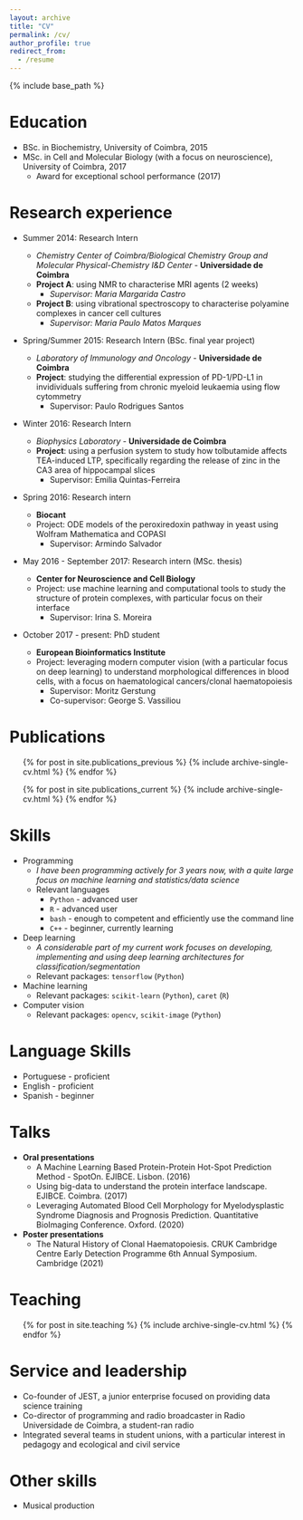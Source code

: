 ```yaml
---
layout: archive
title: "CV"
permalink: /cv/
author_profile: true
redirect_from:
  - /resume
---
```


{% include base_path %}

Education
======
* BSc. in Biochemistry, University of Coimbra, 2015
* MSc. in Cell and Molecular Biology (with a focus on neuroscience), University of Coimbra, 2017
  * Award for exceptional school performance (2017)
  
Research experience
======
* Summer 2014: Research Intern 
  * *Chemistry Center of Coimbra/Biological Chemistry Group and Molecular Physical-Chemistry I&D Center* - **Universidade de Coimbra**
  * **Project A**: using NMR to characterise MRI agents (2 weeks)
    * *Supervisor: Maria Margarida Castro*
  * **Project B**: using vibrational spectroscopy to characterise polyamine complexes in cancer cell cultures
    * *Supervisor: Maria Paulo Matos Marques*

* Spring/Summer 2015: Research Intern (BSc. final year project)
  * *Laboratory of Immunology and Oncology* - **Universidade de Coimbra**
  * **Project**: studying the differential expression of PD-1/PD-L1 in invidividuals suffering from chronic myeloid leukaemia using flow cytommetry
    * Supervisor: Paulo Rodrigues Santos

* Winter 2016: Research Intern
  * *Biophysics Laboratory* - **Universidade de Coimbra**
  * **Project**: using a perfusion system to study how tolbutamide affects TEA-induced LTP, specifically regarding the release of zinc in the CA3 area of hippocampal slices
    * Supervisor: Emilia Quintas-Ferreira

* Spring 2016: Research intern
  * **Biocant**
  * Project: ODE models of the peroxiredoxin pathway in yeast using Wolfram Mathematica and COPASI
    * Supervisor: Armindo Salvador

* May 2016 - September 2017: Research intern (MSc. thesis)
  * **Center for Neuroscience and Cell Biology**
  * Project: use machine learning and computational tools to study the structure of protein complexes, with particular focus on their interface
    * Supervisor: Irina S. Moreira

* October 2017 - present: PhD student
  * **European Bioinformatics Institute**
  * Project: leveraging modern computer vision (with a particular focus on deep learning) to understand morphological differences in blood cells, with a focus on haematological cancers/clonal haematopoiesis
    * Supervisor: Moritz Gerstung
    * Co-supervisor: George S. Vassiliou

Publications
======
  <ul>{% for post in site.publications_previous %}
    {% include archive-single-cv.html %}
  {% endfor %}</ul>
  <ul>{% for post in site.publications_current %}
    {% include archive-single-cv.html %}
  {% endfor %}</ul>

Skills
======
* Programming 
  * *I have been programming actively for 3 years now, with a quite large focus on machine learning and statistics/data science*
  * Relevant languages
    * `Python` - advanced user
    * `R` - advanced user
    * `bash` - enough to competent and efficiently use the command line
    * `C++` - beginner, currently learning
* Deep learning
  * *A considerable part of my current work focuses on developing, implementing and using deep learning architectures for classification/segmentation*
  * Relevant packages: `tensorflow` (`Python`)
* Machine learning
  * Relevant packages: `scikit-learn` (`Python`), `caret` (`R`) 
* Computer vision
  * Relevant packages: `opencv`, `scikit-image` (`Python`)

Language Skills
=====
  * Portuguese - proficient 
  * English - proficient
  * Spanish - beginner

Talks
======
  * **Oral presentations**
    * A Machine Learning Based Protein-Protein Hot-Spot Prediction Method - SpotOn. EJIBCE. Lisbon. (2016)
    * Using big-data to understand the protein interface landscape. EJIBCE. Coimbra. (2017)
    * Leveraging Automated Blood Cell Morphology for Myelodysplastic Syndrome Diagnosis and Prognosis Prediction. Quantitative BioImaging Conference. Oxford. (2020)
  * **Poster presentations**
    * The Natural History of Clonal Haematopoiesis. CRUK Cambridge Centre Early Detection Programme 6th Annual Symposium. Cambridge (2021)

Teaching
======
  <ul>{% for post in site.teaching %}
    {% include archive-single-cv.html %}
  {% endfor %}</ul>
  
Service and leadership
======
* Co-founder of JEST, a junior enterprise focused on providing data science training
* Co-director of programming and radio broadcaster in Radio Universidade de Coimbra, a student-ran radio
* Integrated several teams in student unions, with a particular interest in pedagogy and ecological and civil service

Other skills
=====
* Musical production
